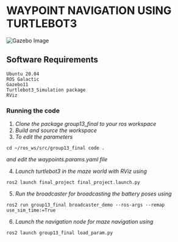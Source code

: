 # WAYPOINT NAVIGATION USING TURTLEBOT3
![Gazebo Image]([image_url](https://github.com/nvnanil/waypoint_navigation_using_turtlebot3/blob/main/gazebo_world.png))
## Software Requirements
```
Ubuntu 20.04
ROS Galactic
Gazebo11
Turtlebot3_Simulation package
RViz

```
### Running the code
1. *Clone the package group13_final to your ros workspace*
2. *Build and source the workspace*
3. *To edit the parameters*
```
cd ~/ros_ws/src/group13_final code .

```
*and edit the waypoints.params.yaml file*

4. *Launch turtlebot3 in the maze world with RViz using*
```
ros2 launch final_project final_project.launch.py 

```
5. *Run the broadcaster for broadcasting the battery poses using*
```
ros2 run group13_final broadcaster_demo --ros-args --remap use_sim_time:=True

```
6. *Launch the navigation node for maze navigation using*
```
ros2 launch group13_final load_param.py

```
